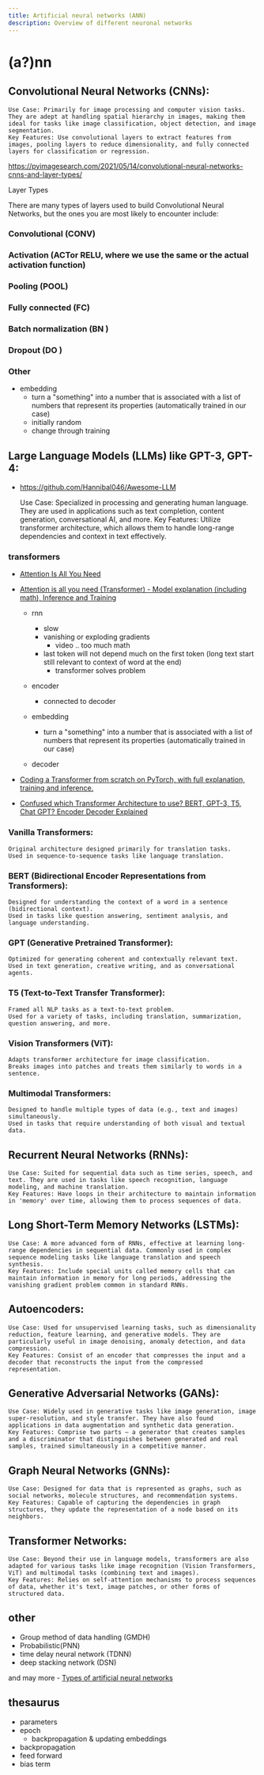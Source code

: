 ```yaml
---
title: Artificial neural networks (ANN)
description: Overview of different neuronal networks
---
```


# (a?)nn

## Convolutional Neural Networks (CNNs):

    Use Case: Primarily for image processing and computer vision tasks. They are adept at handling spatial hierarchy in images, making them ideal for tasks like image classification, object detection, and image segmentation.
    Key Features: Use convolutional layers to extract features from images, pooling layers to reduce dimensionality, and fully connected layers for classification or regression.

https://pyimagesearch.com/2021/05/14/convolutional-neural-networks-cnns-and-layer-types/

Layer Types

There are many types of layers used to build Convolutional Neural Networks, but the ones you are most likely to encounter include:

### Convolutional (CONV)

### Activation (ACTor RELU, where we use the same or the actual activation function)

### Pooling (POOL)

### Fully connected (FC)

### Batch normalization (BN )

### Dropout (DO )

### Other

- embedding
  - turn a "something" into a number that is associated with a list of numbers that represent its properties (automatically trained in our case)
  - initially random
  - change through training

## Large Language Models (LLMs) like GPT-3, GPT-4:

- https://github.com/Hannibal046/Awesome-LLM

  Use Case: Specialized in processing and generating human language. They are used in applications such as text completion, content generation, conversational AI, and more.
  Key Features: Utilize transformer architecture, which allows them to handle long-range dependencies and context in text effectively.

### transformers

- [Attention Is All You Need](https://arxiv.org/abs/1706.03762)

- [Attention is all you need (Transformer) - Model explanation (including math), Inference and Training](https://www.youtube.com/watch?v=bCz4OMemCcA&ab_channel=UmarJamil)

  - rnn

    - slow
    - vanishing or exploding gradients
      - video .. too much math
    - last token will not depend much on the first token (long text start still relevant to context of word at the end)
      - transformer solves problem

  - encoder
    - connected to decoder
  - embedding
    - turn a "something" into a number that is associated with a list of numbers that represent its properties (automatically trained in our case)
  - decoder

- [Coding a Transformer from scratch on PyTorch, with full explanation, training and inference.](https://www.youtube.com/watch?v=ISNdQcPhsts&ab_channel=UmarJamil)

- [Confused which Transformer Architecture to use? BERT, GPT-3, T5, Chat GPT? Encoder Decoder Explained](https://www.youtube.com/watch?v=wuj8Hao1TT4&ab_channel=DatafuseAnalytics)

### Vanilla Transformers:

    Original architecture designed primarily for translation tasks.
    Used in sequence-to-sequence tasks like language translation.

### BERT (Bidirectional Encoder Representations from Transformers):

    Designed for understanding the context of a word in a sentence (bidirectional context).
    Used in tasks like question answering, sentiment analysis, and language understanding.

### GPT (Generative Pretrained Transformer):

    Optimized for generating coherent and contextually relevant text.
    Used in text generation, creative writing, and as conversational agents.

### T5 (Text-to-Text Transfer Transformer):

    Framed all NLP tasks as a text-to-text problem.
    Used for a variety of tasks, including translation, summarization, question answering, and more.

### Vision Transformers (ViT):

    Adapts transformer architecture for image classification.
    Breaks images into patches and treats them similarly to words in a sentence.

### Multimodal Transformers:

    Designed to handle multiple types of data (e.g., text and images) simultaneously.
    Used in tasks that require understanding of both visual and textual data.

## Recurrent Neural Networks (RNNs):

    Use Case: Suited for sequential data such as time series, speech, and text. They are used in tasks like speech recognition, language modeling, and machine translation.
    Key Features: Have loops in their architecture to maintain information in 'memory' over time, allowing them to process sequences of data.

## Long Short-Term Memory Networks (LSTMs):

    Use Case: A more advanced form of RNNs, effective at learning long-range dependencies in sequential data. Commonly used in complex sequence modeling tasks like language translation and speech synthesis.
    Key Features: Include special units called memory cells that can maintain information in memory for long periods, addressing the vanishing gradient problem common in standard RNNs.

## Autoencoders:

    Use Case: Used for unsupervised learning tasks, such as dimensionality reduction, feature learning, and generative models. They are particularly useful in image denoising, anomaly detection, and data compression.
    Key Features: Consist of an encoder that compresses the input and a decoder that reconstructs the input from the compressed representation.

## Generative Adversarial Networks (GANs):

    Use Case: Widely used in generative tasks like image generation, image super-resolution, and style transfer. They have also found applications in data augmentation and synthetic data generation.
    Key Features: Comprise two parts – a generator that creates samples and a discriminator that distinguishes between generated and real samples, trained simultaneously in a competitive manner.

## Graph Neural Networks (GNNs):

    Use Case: Designed for data that is represented as graphs, such as social networks, molecule structures, and recommendation systems.
    Key Features: Capable of capturing the dependencies in graph structures, they update the representation of a node based on its neighbors.

## Transformer Networks:

    Use Case: Beyond their use in language models, transformers are also adapted for various tasks like image recognition (Vision Transformers, ViT) and multimodal tasks (combining text and images).
    Key Features: Relies on self-attention mechanisms to process sequences of data, whether it's text, image patches, or other forms of structured data.

## other

- Group method of data handling (GMDH)
- Probabilistic(PNN)
- time delay neural network (TDNN)
- deep stacking network (DSN)

and may more - [Types of artificial neural networks](https://en.wikipedia.org/wiki/Types_of_artificial_neural_networks)

## thesaurus

- parameters
- epoch
  - backpropagation & updating embeddings
- backpropagation
- feed forward
- bias term
